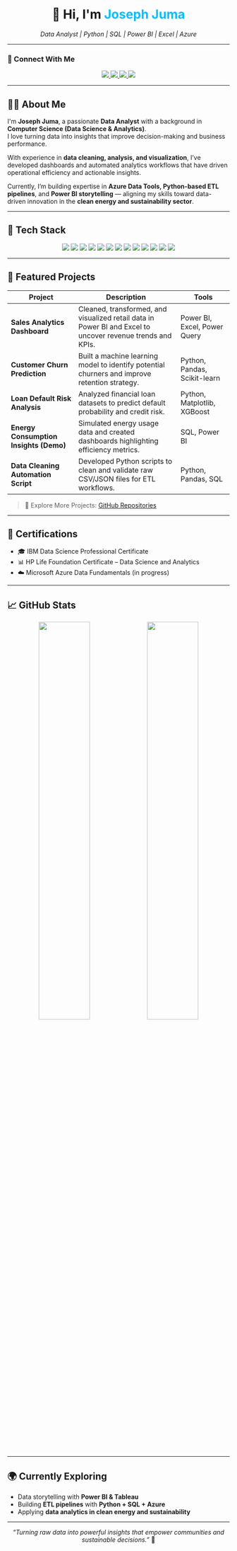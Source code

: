 <!-- Profile Header -->

<h1 align="center">👋 Hi, I'm <span style="color:#00BFFF;">Joseph Juma</span></h1>

<p align="center">
  <em>Data Analyst | Python | SQL | Power BI | Excel | Azure</em>
</p>

---

### 🔗 Connect With Me

<p align="center">
  <a href="https://www.linkedin.com/in/joseph-juma-867511355/" target="_blank">
    <img src="https://img.shields.io/badge/LinkedIn-0A66C2?style=for-the-badge&logo=linkedin&logoColor=white" />
  </a>
  <a href="mailto:josejuma397@gmail.com">
    <img src="https://img.shields.io/badge/Gmail-D14836?style=for-the-badge&logo=gmail&logoColor=white" />
  </a>
  <a href="tel:+254115232795">
    <img src="https://img.shields.io/badge/WhatsApp-25D366?style=for-the-badge&logo=whatsapp&logoColor=white" />
  </a>
  <a href="https://github.com/TechyJoe" target="_blank">
    <img src="https://img.shields.io/badge/GitHub-181717?style=for-the-badge&logo=github&logoColor=white" />
  </a>
</p>

---

## 👨‍💻 About Me

I'm **Joseph Juma**, a passionate **Data Analyst** with a background in **Computer Science (Data Science & Analytics)**.  
I love turning data into insights that improve decision-making and business performance.  

With experience in **data cleaning, analysis, and visualization**, I’ve developed dashboards and automated analytics workflows that have driven operational efficiency and actionable insights.  

Currently, I’m building expertise in **Azure Data Tools, Python-based ETL pipelines**, and **Power BI storytelling** — aligning my skills toward data-driven innovation in the **clean energy and sustainability sector**.

---

## 🧰 Tech Stack

<p align="center">
  <img src="https://img.shields.io/badge/Python-3776AB?style=for-the-badge&logo=python&logoColor=white" />
  <img src="https://img.shields.io/badge/SQL-336791?style=for-the-badge&logo=sqlite&logoColor=white" />
  <img src="https://img.shields.io/badge/Excel-217346?style=for-the-badge&logo=microsoft-excel&logoColor=white" />
  <img src="https://img.shields.io/badge/Power_BI-F2C811?style=for-the-badge&logo=microsoft-power-bi&logoColor=black" />
  <img src="https://img.shields.io/badge/Tableau-E97627?style=for-the-badge&logo=tableau&logoColor=white" />
  <img src="https://img.shields.io/badge/Pandas-150458?style=for-the-badge&logo=pandas&logoColor=white" />
  <img src="https://img.shields.io/badge/NumPy-013243?style=for-the-badge&logo=numpy&logoColor=white" />
  <img src="https://img.shields.io/badge/Matplotlib-3776AB?style=for-the-badge&logo=matplotlib&logoColor=white" />
  <img src="https://img.shields.io/badge/Seaborn-4B8BBE?style=for-the-badge&logo=python&logoColor=white" />
  <img src="https://img.shields.io/badge/Azure_Data_Factory-0078D4?style=for-the-badge&logo=microsoft-azure&logoColor=white" />
  <img src="https://img.shields.io/badge/Azure_Data_Lake-0078D4?style=for-the-badge&logo=microsoft-azure&logoColor=white" />
  <img src="https://img.shields.io/badge/dbt-FF694B?style=for-the-badge&logo=dbt&logoColor=white" />
  <img src="https://img.shields.io/badge/Airflow-017CEE?style=for-the-badge&logo=apache-airflow&logoColor=white" />
</p>

---

## 📁 Featured Projects

| Project | Description | Tools |
|----------|--------------|--------|
| **Sales Analytics Dashboard** | Cleaned, transformed, and visualized retail data in Power BI and Excel to uncover revenue trends and KPIs. | Power BI, Excel, Power Query |
| **Customer Churn Prediction** | Built a machine learning model to identify potential churners and improve retention strategy. | Python, Pandas, Scikit-learn |
| **Loan Default Risk Analysis** | Analyzed financial loan datasets to predict default probability and credit risk. | Python, Matplotlib, XGBoost |
| **Energy Consumption Insights (Demo)** | Simulated energy usage data and created dashboards highlighting efficiency metrics. | SQL, Power BI |
| **Data Cleaning Automation Script** | Developed Python scripts to clean and validate raw CSV/JSON files for ETL workflows. | Python, Pandas, SQL |

> 📂 Explore More Projects: [GitHub Repositories](https://github.com/TechyJoe?tab=repositories)

---

## 🏅 Certifications

- 🎓 IBM Data Science Professional Certificate  
- 📊 HP Life Foundation Certificate – Data Science and Analytics  
- ☁️ Microsoft Azure Data Fundamentals (in progress)

---

## 📈 GitHub Stats

<p align="center">
  <img src="https://github-readme-stats.vercel.app/api?username=TechyJoe&show_icons=true&theme=tokyonight" width="48%" />
  <img src="https://github-readme-stats.vercel.app/api/top-langs/?username=TechyJoe&layout=compact&theme=tokyonight" width="48%" />
</p>

---

## 🌍 Currently Exploring
- Data storytelling with **Power BI & Tableau**  
- Building **ETL pipelines** with **Python + SQL + Azure**  
- Applying **data analytics in clean energy and sustainability**

---

<p align="center">
  <em>“Turning raw data into powerful insights that empower communities and sustainable decisions.”</em> 🌱  
</p>
